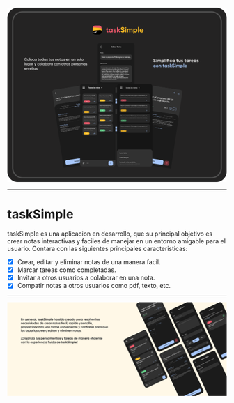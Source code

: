 <p align="center">
<img src="https://raw.githubusercontent.com/HenZzz-999/taskSimple/main/apps/public/assets/taskSimple_maqueta_github.png?token=GHSAT0AAAAAACDEB3BOSPLHWUZYXGON6VGCZH2XIZQ">
</p>

---

# taskSimple

taskSimple es una aplicacion en desarrollo, que su principal objetivo es crear notas interactivas y faciles de manejar en un entorno amigable para el usuario. Contara con las siguientes principales caracteristicas:

- [x] Crear, editar y eliminar notas de una manera facil.
- [x] Marcar tareas como completadas.
- [x] Invitar a otros usuarios a colaborar en una nota.
- [x] Compatir notas a otros usuarios como pdf, texto, etc.

---
<p align="center">
<img src="https://raw.githubusercontent.com/HenZzz-999/taskSimple/main/apps/public/assets/footer_github_taskSimple.png?token=GHSAT0AAAAAACDEB3BOMYXISTBIOQYSTQTGZH2XJTA">
</p>
